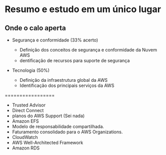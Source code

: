 # Resumo e estudo em um único lugar


## Onde o calo aperta

- Segurança e conformidade (33% acerto)
  - Definição dos conceitos de segurança e conformidade da Nuvem AWS 
  - dentificação de recursos para suporte de segurança

- Tecnologia (50%)
  - Definição da infraestrutura global da AWS
  - Identificação dos principais serviços da AWS


=================

- Trusted Advisor
- Direct Connect
- planos do AWS Support (Sei nada)
- Amazon EFS
- Modelo de responsabilidade compartilhada.
- Faturamento consolidado para o AWS Organizations.
- CloudWatch
- AWS Well-Architected Framework
- Amazon RDS



